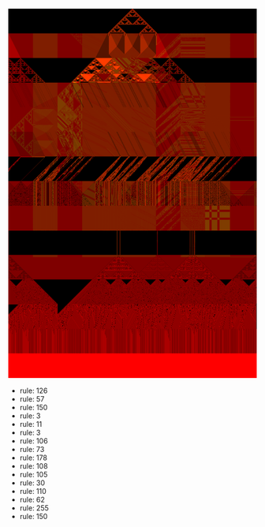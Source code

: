 ![photo](./output.png) 
 * rule: 126
* rule: 57
* rule: 150
* rule: 3
* rule: 11
* rule: 3
* rule: 106
* rule: 73
* rule: 178
* rule: 108
* rule: 105
* rule: 30
* rule: 110
* rule: 62
* rule: 255
* rule: 150

